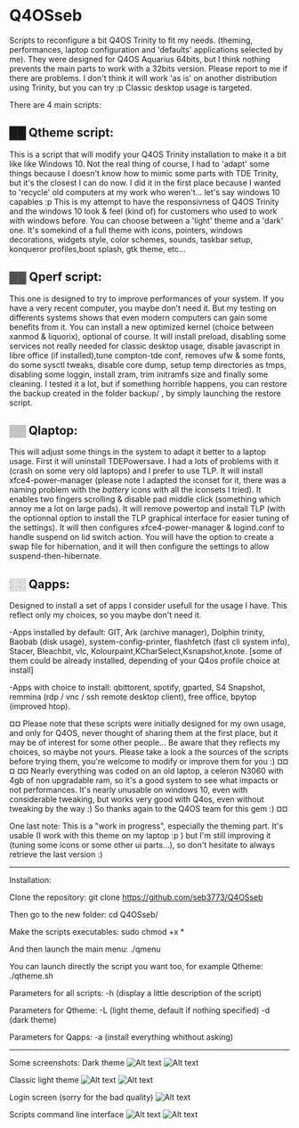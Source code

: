 # Q4OSseb

Scripts to reconfigure a bit Q4OS Trinity to fit my needs. (theming, performances, laptop configuration and 'defaults' applications selected by me).
They were designed for Q4OS Aquarius 64bits, but I think nothing prevents the main parts to work with a 32bits version. Please report to me if there are problems.
I don't think it will work 'as is' on another distribution using Trinity, but you can try :p
Classic desktop usage is targeted.

There are 4 main scripts:

## ██ Qtheme script:
This is a script that will modify your Q4OS Trinity installation to make it a bit like like Windows 10. Not the real thing of course, I had to 'adapt' some things because I doesn't know how to mimic some parts with TDE Trinity, but it's the closest I can do now. I did it in the first place because I wanted to 'recycle' old computers at my work who weren't... let's say windows 10 capables :p 
This is my attempt to have the responsivness of Q4OS Trinity and the windows 10 look & feel (kind of) for customers who used to work with windows before.
You can choose between a 'light' theme and a 'dark' one. It's somekind of a full theme with icons, pointers, windows decorations, widgets style, color schemes, sounds, taskbar setup, konqueror profiles,boot splash, gtk theme, etc...

## ▓▓ Qperf script:
This one is designed to try to improve performances of your system. If you have a very recent computer, you maybe don't need it. But my testing on differents systems shows that even modern computers can gain some benefits from it. You can install a new optimized kernel (choice between xanmod & liquorix), optional of course. It will install preload, disabling some services not really needed for classic desktop usage, disable javascript in libre office (if installed),tune compton-tde conf, removes ufw & some fonts, do some sysctl tweaks, disable core dump, setup temp directories as tmps, disabling some loggin, install zram, trim initramfs size and finally some cleaning.
I tested it a lot, but if something horrible happens, you can restore the backup created in the folder backup/ , by simply launching the restore script.

## ▒▒ Qlaptop:
This will adjust some things in the system to adapt it better to a laptop usage. First it will uninstall TDEPowersave. I had a lots of problems with it (crash on some very old  laptops) and I prefer to use TLP. It will install xfce4-power-manager (please note I adapted the iconset for it, there was a naming problem with the *battery* icons with all the iconsets I tried). It enables two fingers scrolling & disable pad middle click (something which annoy me a lot on large pads). It will remove powertop and install TLP (with the optionnal option to install the TLP graphical interface for easier tuning of the settings). It will then configures xfce4-power-manager & logind.conf to handle suspend on lid switch action.
You will have the option to create a swap file for hibernation, and it will then configure the settings to allow suspend-then-hibernate.

## ░░ Qapps:
Designed to install a set of apps I consider usefull for the usage I have. This reflect only my choices, so you maybe don't need it.

-Apps installed by default: GIT, Ark (archive manager), Dolphin trinity, Baobab (disk usage), system-config-printer, flashfetch (fast cli system info), Stacer, Bleachbit, vlc, Kolourpaint,KCharSelect,Ksnapshot,knote. [some of them could be already installed, depending of your Q4os profile choice at install]

-Apps with choice to install: qbittorent, spotify, gparted, S4 Snapshot, remmina (rdp / vnc / ssh remote desktop client), free office, bpytop (improved htop).


¤¤ Please note that these scripts were initially designed for my own usage, and only for Q4OS, never thought of sharing them at the first place, but it may be of interest for some other people... Be aware that they reflects my choices, so maybe not yours. Please take a look a the sources of the scripts before trying them, you're welcome to modify or improve them for you :)    ¤¤¤
¤¤ Nearly everything was coded on an old laptop, a celeron N3060 with 4gb of non upgradable ram, so it's a good system to see what impacts or not performances. It's nearly unusable on windows 10, even with considerable tweaking, but works very good with Q4os, even without tweaking by the way :) So thanks again to the Q4OS team for this gem :) ¤¤

One last note: This is a "work in progress", especially the theming part. It's usable (I work with this theme on my laptop :p ) but I'm still improving it (tuning some icons or some other ui parts...), so don't hesitate to always retrieve the last version :)

______________________________________________________________________________________________________________________________________
Installation:

Clone the repository:
git clone https://github.com/seb3773/Q4OSseb

Then go to the new folder:
cd Q4OSseb/

Make the scripts executables:
sudo chmod +x *

And then launch the main menu:
./qmenu

You can launch directly the script you want too, for example Qtheme:
./qtheme.sh

 

Parameters for all scripts:  -h  (display a little description of the script)

Parameters for Qtheme:
                             -L  (light theme, default if nothing specified)
                             -d  (dark theme)

Parameters for Qapps:
                             -a  (install everything whithout asking)
______________________________________________________________________________________________________________________________________

Some screenshots:
Dark theme
![Alt text](/screenshots/q4os_seb_screenshot_dark1.jpg?raw=true "dark theme")
![Alt text](/screenshots/q4os_seb_screenshot_dark2.jpg?raw=true "dark theme")

Classic light theme
![Alt text](/screenshots/q4os_seb_screenshot_light.jpg?raw=true "light theme")
![Alt text](/screenshots/q4os_seb_screenshot_light2.jpg?raw=true "light theme")

Login screen (sorry for the bad quality)
![Alt text](/screenshots/q5os_seb_screenshot_login.jpg?raw=true "login screen")

Scripts command line interface
![Alt text](/screenshots/q5os_seb_screenshot_scripts.jpg?raw=true "dark theme")
![Alt text](/screenshots/q5os_seb_screenshot_scripts_2.jpg?raw=true "dark theme")





  

